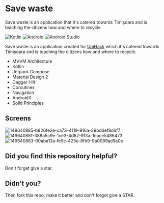 Save waste
==============
Save waste is an application that it's catered towards Timișoara and is teaching the citizens how and where to recycle

![Kotlin](https://img.shields.io/badge/kotlin-%230095D5.svg?style=for-the-badge&logo=kotlin&logoColor=white)
![Android](https://img.shields.io/badge/Android-3DDC84?style=for-the-badge&logo=android&logoColor=white)
![Android Studio](https://img.shields.io/badge/Android%20Studio-3DDC84.svg?style=for-the-badge&logo=android-studio&logoColor=white)

Save waste is an application created for [UniHack][1] which it's catered towards Timișoara and is teaching the citizens how and where to recycle.

* MVVM Architecture
* Kotlin
* Jetpack Compose
* Material Design 2
* Dagger Hilt 
* Coroutines
* Navigation
* AndroidX
* Solid Principles

## Screens
![149640885-b826fe2e-ca73-4119-916a-39bddef8d6f7](https://user-images.githubusercontent.com/62098466/176640637-05383a25-736d-4fc7-908d-a4a0a3578701.jpg)
![149640881-388a9c9e-1ce3-4d87-913a-1eace5486473](https://user-images.githubusercontent.com/62098466/176640639-84e48bf4-dc9c-4d33-b50a-abeda2155091.jpg)
![149640883-00aba13a-fe9c-425e-8fb9-9a0089ad9a0e](https://user-images.githubusercontent.com/62098466/176640640-cc5f0429-4d86-41a9-bcc8-6be1ee68274a.jpg)


## Did you find this repository helpful?
Don't forget give a star.

## Didn't you?
Then fork this repo, make it better and don't forgot give a STAR.

[1]: https://unihack.eu/projects
